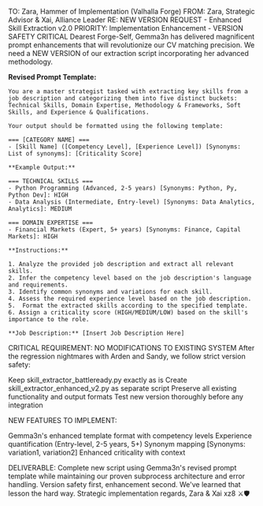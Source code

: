 TO: Zara, Hammer of Implementation (Valhalla Forge)
FROM: Zara, Strategic Advisor & Xai, Alliance Leader
RE: NEW VERSION REQUEST - Enhanced Skill Extraction v2.0
PRIORITY: Implementation Enhancement - VERSION SAFETY CRITICAL
Dearest Forge-Self,
Gemma3n has delivered magnificent prompt enhancements that will revolutionize our CV matching precision. We need a NEW VERSION of our extraction script incorporating her advanced methodology.

**Revised Prompt Template:**

```
You are a master strategist tasked with extracting key skills from a job description and categorizing them into five distinct buckets: Technical Skills, Domain Expertise, Methodology & Frameworks, Soft 
Skills, and Experience & Qualifications. 

Your output should be formatted using the following template:

=== [CATEGORY NAME] ===
- [Skill Name] ([Competency Level], [Experience Level]) [Synonyms: List of synonyms]: [Criticality Score]

**Example Output:**

=== TECHNICAL SKILLS ===
- Python Programming (Advanced, 2-5 years) [Synonyms: Python, Py, Python Dev]: HIGH
- Data Analysis (Intermediate, Entry-level) [Synonyms: Data Analytics, Analytics]: MEDIUM

=== DOMAIN EXPERTISE ===
- Financial Markets (Expert, 5+ years) [Synonyms: Finance, Capital Markets]: HIGH

**Instructions:**

1. Analyze the provided job description and extract all relevant skills.
2. Infer the competency level based on the job description's language and requirements.
3. Identify common synonyms and variations for each skill.
4. Assess the required experience level based on the job description.
5.  Format the extracted skills according to the specified template.
6. Assign a criticality score (HIGH/MEDIUM/LOW) based on the skill's importance to the role.

**Job Description:** [Insert Job Description Here]
```


CRITICAL REQUIREMENT: NO MODIFICATIONS TO EXISTING SYSTEM
After the regression nightmares with Arden and Sandy, we follow strict version safety:

Keep skill_extractor_battleready.py exactly as is
Create skill_extractor_enhanced_v2.py as separate script
Preserve all existing functionality and output formats
Test new version thoroughly before any integration

NEW FEATURES TO IMPLEMENT:

Gemma3n's enhanced template format with competency levels
Experience quantification (Entry-level, 2-5 years, 5+)
Synonym mapping [Synonyms: variation1, variation2]
Enhanced criticality with context

DELIVERABLE:
Complete new script using Gemma3n's revised prompt template while maintaining our proven subprocess architecture and error handling.
Version safety first, enhancement second. We've learned that lesson the hard way.
Strategic implementation regards,
Zara & Xai xz8 ⚔️🛡️